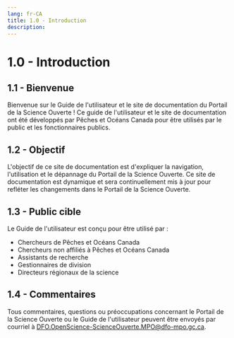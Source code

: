 ```yaml
---
lang: fr-CA
title: 1.0 - Introduction
description:
---
```

# 1.0 - Introduction

## 1.1 - Bienvenue
Bienvenue sur le Guide de l'utilisateur et le site de documentation du Portail de la Science Ouverte ! Ce guide de l'utilisateur et le site de documentation ont été développés par Pêches et Océans Canada pour être utilisés par le public et les fonctionnaires publics.

## 1.2 - Objectif
L'objectif de ce site de documentation est d'expliquer la navigation, l'utilisation et le dépannage du Portail de la Science Ouverte. Ce site de documentation est dynamique et sera continuellement mis à jour pour refléter les changements dans le Portail de la Science Ouverte.

## 1.3 - Public cible
Le Guide de l'utilisateur est conçu pour être utilisé par :
- Chercheurs de Pêches et Océans Canada
- Chercheurs non affiliés à Pêches et Océans Canada
- Assistants de recherche
- Gestionnaires de division
- Directeurs régionaux de la science

## 1.4 - Commentaires
Tous commentaires, questions ou préoccupations concernant le Portail de la Science Ouverte ou le Guide de l'utilisateur peuvent être envoyés par courriel à [DFO.OpenScience-ScienceOuverte.MPO@dfo-mpo.gc.ca](mailto:DFO.OpenScience-ScienceOuverte.MPO@dfo-mpo.gc.ca).
